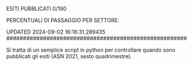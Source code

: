 ESITI PUBBLICATI 0/190 

PERCENTUALI DI PASSAGGIO PER SETTORE:

UPDATED 2024-09-02 16:16:31.289435
###################################################### 

Si tratta di un semplice script in python per controllare quando sono pubblicati gli esiti (ASN 2021, sesto quadrimestre).

